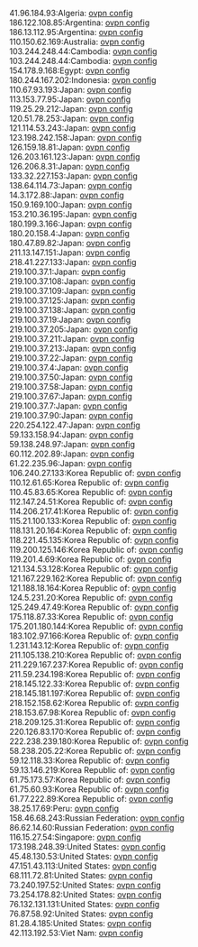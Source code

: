 41.96.184.93:Algeria: [ovpn config](vpn/41_96_184_93.ovpn)  
186.122.108.85:Argentina: [ovpn config](vpn/186_122_108_85.ovpn)  
186.13.112.95:Argentina: [ovpn config](vpn/186_13_112_95.ovpn)  
110.150.62.169:Australia: [ovpn config](vpn/110_150_62_169.ovpn)  
103.244.248.44:Cambodia: [ovpn config](vpn/103_244_248_44.ovpn)  
103.244.248.44:Cambodia: [ovpn config](vpn/103_244_248_44.ovpn)  
154.178.9.168:Egypt: [ovpn config](vpn/154_178_9_168.ovpn)  
180.244.167.202:Indonesia: [ovpn config](vpn/180_244_167_202.ovpn)  
110.67.93.193:Japan: [ovpn config](vpn/110_67_93_193.ovpn)  
113.153.77.95:Japan: [ovpn config](vpn/113_153_77_95.ovpn)  
119.25.29.212:Japan: [ovpn config](vpn/119_25_29_212.ovpn)  
120.51.78.253:Japan: [ovpn config](vpn/120_51_78_253.ovpn)  
121.114.53.243:Japan: [ovpn config](vpn/121_114_53_243.ovpn)  
123.198.242.158:Japan: [ovpn config](vpn/123_198_242_158.ovpn)  
126.159.18.81:Japan: [ovpn config](vpn/126_159_18_81.ovpn)  
126.203.161.123:Japan: [ovpn config](vpn/126_203_161_123.ovpn)  
126.206.8.31:Japan: [ovpn config](vpn/126_206_8_31.ovpn)  
133.32.227.153:Japan: [ovpn config](vpn/133_32_227_153.ovpn)  
138.64.114.73:Japan: [ovpn config](vpn/138_64_114_73.ovpn)  
14.3.172.88:Japan: [ovpn config](vpn/14_3_172_88.ovpn)  
150.9.169.100:Japan: [ovpn config](vpn/150_9_169_100.ovpn)  
153.210.36.195:Japan: [ovpn config](vpn/153_210_36_195.ovpn)  
180.199.3.166:Japan: [ovpn config](vpn/180_199_3_166.ovpn)  
180.20.158.4:Japan: [ovpn config](vpn/180_20_158_4.ovpn)  
180.47.89.82:Japan: [ovpn config](vpn/180_47_89_82.ovpn)  
211.13.147.151:Japan: [ovpn config](vpn/211_13_147_151.ovpn)  
218.41.227.133:Japan: [ovpn config](vpn/218_41_227_133.ovpn)  
219.100.37.1:Japan: [ovpn config](vpn/219_100_37_1.ovpn)  
219.100.37.108:Japan: [ovpn config](vpn/219_100_37_108.ovpn)  
219.100.37.109:Japan: [ovpn config](vpn/219_100_37_109.ovpn)  
219.100.37.125:Japan: [ovpn config](vpn/219_100_37_125.ovpn)  
219.100.37.138:Japan: [ovpn config](vpn/219_100_37_138.ovpn)  
219.100.37.19:Japan: [ovpn config](vpn/219_100_37_19.ovpn)  
219.100.37.205:Japan: [ovpn config](vpn/219_100_37_205.ovpn)  
219.100.37.211:Japan: [ovpn config](vpn/219_100_37_211.ovpn)  
219.100.37.213:Japan: [ovpn config](vpn/219_100_37_213.ovpn)  
219.100.37.22:Japan: [ovpn config](vpn/219_100_37_22.ovpn)  
219.100.37.4:Japan: [ovpn config](vpn/219_100_37_4.ovpn)  
219.100.37.50:Japan: [ovpn config](vpn/219_100_37_50.ovpn)  
219.100.37.58:Japan: [ovpn config](vpn/219_100_37_58.ovpn)  
219.100.37.67:Japan: [ovpn config](vpn/219_100_37_67.ovpn)  
219.100.37.7:Japan: [ovpn config](vpn/219_100_37_7.ovpn)  
219.100.37.90:Japan: [ovpn config](vpn/219_100_37_90.ovpn)  
220.254.122.47:Japan: [ovpn config](vpn/220_254_122_47.ovpn)  
59.133.158.94:Japan: [ovpn config](vpn/59_133_158_94.ovpn)  
59.138.248.97:Japan: [ovpn config](vpn/59_138_248_97.ovpn)  
60.112.202.89:Japan: [ovpn config](vpn/60_112_202_89.ovpn)  
61.22.235.96:Japan: [ovpn config](vpn/61_22_235_96.ovpn)  
106.240.27.133:Korea Republic of: [ovpn config](vpn/106_240_27_133.ovpn)  
110.12.61.65:Korea Republic of: [ovpn config](vpn/110_12_61_65.ovpn)  
110.45.83.65:Korea Republic of: [ovpn config](vpn/110_45_83_65.ovpn)  
112.147.24.51:Korea Republic of: [ovpn config](vpn/112_147_24_51.ovpn)  
114.206.217.41:Korea Republic of: [ovpn config](vpn/114_206_217_41.ovpn)  
115.21.100.133:Korea Republic of: [ovpn config](vpn/115_21_100_133.ovpn)  
118.131.20.164:Korea Republic of: [ovpn config](vpn/118_131_20_164.ovpn)  
118.221.45.135:Korea Republic of: [ovpn config](vpn/118_221_45_135.ovpn)  
119.200.125.146:Korea Republic of: [ovpn config](vpn/119_200_125_146.ovpn)  
119.201.4.69:Korea Republic of: [ovpn config](vpn/119_201_4_69.ovpn)  
121.134.53.128:Korea Republic of: [ovpn config](vpn/121_134_53_128.ovpn)  
121.167.229.162:Korea Republic of: [ovpn config](vpn/121_167_229_162.ovpn)  
121.188.18.164:Korea Republic of: [ovpn config](vpn/121_188_18_164.ovpn)  
124.5.231.20:Korea Republic of: [ovpn config](vpn/124_5_231_20.ovpn)  
125.249.47.49:Korea Republic of: [ovpn config](vpn/125_249_47_49.ovpn)  
175.118.87.33:Korea Republic of: [ovpn config](vpn/175_118_87_33.ovpn)  
175.201.180.144:Korea Republic of: [ovpn config](vpn/175_201_180_144.ovpn)  
183.102.97.166:Korea Republic of: [ovpn config](vpn/183_102_97_166.ovpn)  
1.231.143.12:Korea Republic of: [ovpn config](vpn/1_231_143_12.ovpn)  
211.105.138.210:Korea Republic of: [ovpn config](vpn/211_105_138_210.ovpn)  
211.229.167.237:Korea Republic of: [ovpn config](vpn/211_229_167_237.ovpn)  
211.59.234.198:Korea Republic of: [ovpn config](vpn/211_59_234_198.ovpn)  
218.145.122.33:Korea Republic of: [ovpn config](vpn/218_145_122_33.ovpn)  
218.145.181.197:Korea Republic of: [ovpn config](vpn/218_145_181_197.ovpn)  
218.152.158.62:Korea Republic of: [ovpn config](vpn/218_152_158_62.ovpn)  
218.153.67.98:Korea Republic of: [ovpn config](vpn/218_153_67_98.ovpn)  
218.209.125.31:Korea Republic of: [ovpn config](vpn/218_209_125_31.ovpn)  
220.126.83.170:Korea Republic of: [ovpn config](vpn/220_126_83_170.ovpn)  
222.238.239.180:Korea Republic of: [ovpn config](vpn/222_238_239_180.ovpn)  
58.238.205.22:Korea Republic of: [ovpn config](vpn/58_238_205_22.ovpn)  
59.12.118.33:Korea Republic of: [ovpn config](vpn/59_12_118_33.ovpn)  
59.13.146.219:Korea Republic of: [ovpn config](vpn/59_13_146_219.ovpn)  
61.75.173.57:Korea Republic of: [ovpn config](vpn/61_75_173_57.ovpn)  
61.75.60.93:Korea Republic of: [ovpn config](vpn/61_75_60_93.ovpn)  
61.77.222.89:Korea Republic of: [ovpn config](vpn/61_77_222_89.ovpn)  
38.25.17.69:Peru: [ovpn config](vpn/38_25_17_69.ovpn)  
158.46.68.243:Russian Federation: [ovpn config](vpn/158_46_68_243.ovpn)  
86.62.14.60:Russian Federation: [ovpn config](vpn/86_62_14_60.ovpn)  
116.15.27.54:Singapore: [ovpn config](vpn/116_15_27_54.ovpn)  
173.198.248.39:United States: [ovpn config](vpn/173_198_248_39.ovpn)  
45.48.130.53:United States: [ovpn config](vpn/45_48_130_53.ovpn)  
47.151.43.113:United States: [ovpn config](vpn/47_151_43_113.ovpn)  
68.111.72.81:United States: [ovpn config](vpn/68_111_72_81.ovpn)  
73.240.197.52:United States: [ovpn config](vpn/73_240_197_52.ovpn)  
73.254.178.82:United States: [ovpn config](vpn/73_254_178_82.ovpn)  
76.132.131.131:United States: [ovpn config](vpn/76_132_131_131.ovpn)  
76.87.58.92:United States: [ovpn config](vpn/76_87_58_92.ovpn)  
81.28.4.185:United States: [ovpn config](vpn/81_28_4_185.ovpn)  
42.113.192.53:Viet Nam: [ovpn config](vpn/42_113_192_53.ovpn)  

